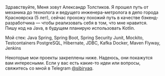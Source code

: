 Здравствуйте,
Меня зовут Александр Толстиков. Я прошел путь от механика до технолога и ведущего инженера-метролога в депо города Красноярска (5 лет), 
сейчас прохожу похожий путь в качестве бэкенд-разработчика — чтобы реализовать себя в том, что мне нравится.  
Пишу код на Java, в будущем планирую использовать Kotlin.

Мой стек:
Java
Spring, Spring Boot, Spring Security
Junit, Mockito, Testcontainers
PostgreSQL, Hibernate, JDBC,
Kafka
Docker, Maven
Flyway, Jenkins

Некоторые мои проекты закреплены ниже. Надеюсь, они покажутся вам интересными.
Если у вас есть какие-то идеи или вопросы, свяжитесь со мной в Telegram [@sibiryaq](https://t.me/sibiryaq).

